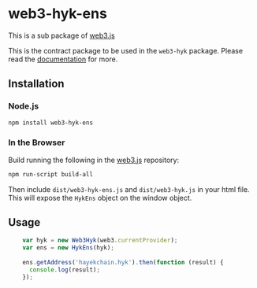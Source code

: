 # web3-hyk-ens

This is a sub package of [web3.js][repo]

This is the contract package to be used in the `web3-hyk` package.
Please read the [documentation][docs] for more.

## Installation

### Node.js

```bash
npm install web3-hyk-ens
```

### In the Browser

Build running the following in the [web3.js][repo] repository:

```bash
npm run-script build-all
```

Then include `dist/web3-hyk-ens.js` and `dist/web3-hyk.js` in your html file.
This will expose the `HykEns` object on the window object.

## Usage

```js
    var hyk = new Web3Hyk(web3.currentProvider);
    var ens = new HykEns(hyk);
    
    ens.getAddress('hayekchain.hyk').then(function (result) {
      console.log(result);
    });
```



[docs]: http://web3js.readthedocs.io/en/1.0/
[repo]: https://github.com/hayekchain/web3.js


